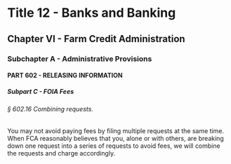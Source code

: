 
# Title 12 - Banks and Banking
## Chapter VI - Farm Credit Administration
### Subchapter A - Administrative Provisions
#### PART 602 - RELEASING INFORMATION
##### Subpart C - FOIA Fees
###### § 602.16 Combining requests.

You may not avoid paying fees by filing multiple requests at the same time. When FCA reasonably believes that you, alone or with others, are breaking down one request into a series of requests to avoid fees, we will combine the requests and charge accordingly.
